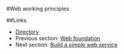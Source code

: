 #Web working principles

##Links
- [Directory](preface.md)
- Previous section: [Web foundation](03.0.md)
- Next section: [Build a simple web service](03.2.md)